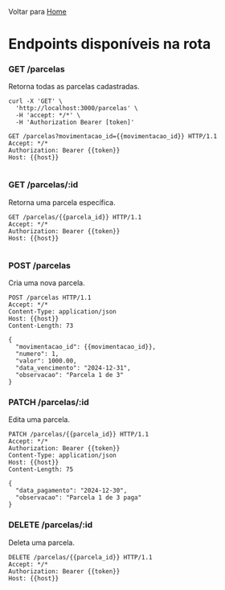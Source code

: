 Voltar para [Home](../../../README.md)

# Endpoints disponíveis na rota

### GET /parcelas

Retorna todas as parcelas cadastradas.

```shell
curl -X 'GET' \
  'http://localhost:3000/parcelas' \
  -H 'accept: */*' \
  -H 'Authorization Bearer [token]'
```

```http
GET /parcelas?movimentacao_id={{movimentacao_id}} HTTP/1.1
Accept: */*
Authorization: Bearer {{token}}
Host: {{host}}


```

### GET /parcelas/:id

Retorna uma parcela específica.

```http
GET /parcelas/{{parcela_id}} HTTP/1.1
Accept: */*
Authorization: Bearer {{token}}
Host: {{host}}


```

### POST /parcelas

Cria uma nova parcela.

```http
POST /parcelas HTTP/1.1
Accept: */*
Content-Type: application/json
Host: {{host}}
Content-Length: 73

{
  "movimentacao_id": {{movimentacao_id}},
  "numero": 1,
  "valor": 1000.00,
  "data_vencimento": "2024-12-31",
  "observacao": "Parcela 1 de 3"
}
```

### PATCH /parcelas/:id

Edita uma parcela.

```http
PATCH /parcelas/{{parcela_id}} HTTP/1.1
Accept: */*
Authorization: Bearer {{token}}
Content-Type: application/json
Host: {{host}}
Content-Length: 75

{
  "data_pagamento": "2024-12-30",
  "observacao": "Parcela 1 de 3 paga"
}
```

### DELETE /parcelas/:id

Deleta uma parcela.

```http
DELETE /parcelas/{{parcela_id}} HTTP/1.1
Accept: */*
Authorization: Bearer {{token}}
Host: {{host}}


```

